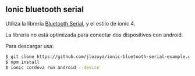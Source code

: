 ## Ionic bluetooth serial

Utiliza la librería [Bluetooth Serial](https://ionicframework.com/docs/native/bluetooth-serial/), y el estilo de ionic 4.

La librería no está optimizada para conectar dos dispositivos con android.

Para descargar usa:

```bash
$ git clone https://github.com/jlozoya/ionic-bluetooth-serial-example.git
$ npm install
$ ionic cordova run android --device
```
